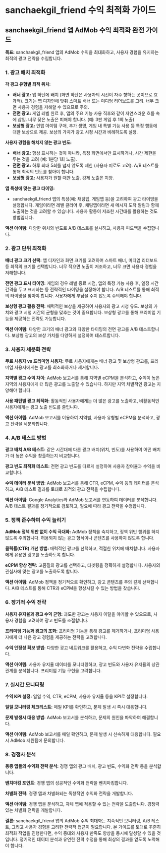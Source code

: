 # sanchaekgil_friend 수익 최적화 가이드

## sanchaekgil_friend 앱 AdMob 수익 최적화 완전 가이드

**목표:** sanchaekgil_friend 앱의 AdMob 수익을 최대화하고, 사용자 경험을 유지하는 최적의 광고 전략을 수립합니다.

### 1. 광고 배치 최적화

**각 광고 유형별 최적 위치:**

* **배너 광고:** 앱 하단에 배치 (화면 하단은 사용자의 시선이 자주 향하는 곳이므로 효과적).  크기는 앱 디자인에 맞춰 스마트 배너 또는 미디엄 리더보드를 고려. 너무 크면 사용자 경험을 저해할 수 있으므로 주의.
* **전면 광고:**  게임 레벨 완료 후,  앱의 주요 기능 사용 직후와 같이 자연스러운 흐름 속에 삽입. 너무 잦은 노출은 피해야 합니다.  (예: 3판 게임 후 1회 노출)
* **보상형 광고:**  인앱 아이템 구매,  추가 생명,  게임 내 특별 기능 사용 등 특정 행동에 대한 보상으로 제공.  보상의 가치가 광고 시청 시간과 비례하도록 설정.

**사용자 경험을 해치지 않는 광고 빈도:**

* **배너 광고:**  항상 표시하는 것이 아니라, 특정 화면에서만 표시하거나,  시간 제한을 두는 것을 고려 (예: 1분당 1회 노출).
* **전면 광고:**  하루 최대 5회를 넘지 않도록 제한 (사용자 피로도 고려).  A/B 테스트를 통해 최적의 빈도를 찾아야 합니다.
* **보상형 광고:**  사용자가 원할 때만 노출.  강제 노출은 지양.

**앱 특성에 맞는 광고 타이밍:**

* sanchaekgil_friend 앱의 특성(예: 채팅앱, 게임앱 등)을 고려하여 광고 타이밍을 설정합니다.  게임이라면 레벨 클리어 후,  채팅앱이라면 새 메시지 도착 알림과 함께 노출하는 것을 고려할 수 있습니다.  사용자 활동이 저조한 시간대를 활용하는 것도 방법입니다.

**액션 아이템:**  다양한 위치와 빈도로 A/B 테스트를 실시하고,  사용자 피드백을 수집합니다.


### 2. 광고 단위 최적화

**배너 광고 크기 선택:**  앱 디자인과 화면 크기를 고려하여 스마트 배너, 미디엄 리더보드 등 최적의 크기를 선택합니다.  너무 작으면 노출이 저조하고, 너무 크면 사용자 경험을 저해합니다.

**전면 광고 표시 타이밍:**  게임의 경우 레벨 종료 시점,  앱의 특정 기능 사용 후,  일정 시간 간격을 두고 표시하는 등 전략적인 타이밍을 설정해야 합니다.  A/B 테스트를 통해 최적의 타이밍을 찾아야 합니다.  사용자에게 부담을 주지 않도록 주의해야 합니다.

**보상형 광고 활용 전략:**  매력적인 보상을 제공하여 사용자의 광고 시청 유도.  보상의 가치와 광고 시청 시간의 균형을 맞추는 것이 중요합니다.  보상형 광고를 통해 프리미엄 기능을 제공하는 전략도 가능합니다.

**액션 아이템:**  다양한 크기의 배너 광고와 다양한 타이밍의 전면 광고를 A/B 테스트합니다.  보상형 광고의 보상 가치를 다양하게 설정하여 테스트합니다.


### 3. 사용자 세분화 전략

**무료 사용자 vs 프리미엄 사용자:**  무료 사용자에게는 배너 광고 및 보상형 광고를,  프리미엄 사용자에게는 광고를 최소화하거나 제거합니다.

**지역별 광고 수익 차이:**  AdMob 보고서를 통해 지역별 eCPM을 분석하고,  수익이 높은 지역의 사용자에게 더 많은 광고를 노출할 수 있습니다.  하지만 지역 차별적인 광고는 지양해야 합니다.

**사용 패턴별 광고 최적화:**  활동적인 사용자에게는 더 많은 광고를 노출하고,  비활동적인 사용자에게는 광고 노출 빈도를 줄입니다.

**액션 아이템:**  AdMob 보고서를 이용하여 지역별,  사용자 유형별 eCPM을 분석하고,  광고 전략을 세분화합니다.


### 4. A/B 테스트 방법

**광고 배치 A/B 테스트:**  같은 시간대에 다른 광고 배치(위치, 빈도)를 사용하여 어떤 배치가 더 높은 수익을 창출하는지 비교합니다.

**광고 빈도 최적화 테스트:**  전면 광고 빈도를 다르게 설정하여 사용자 참여율과 수익을 비교합니다.

**수익 데이터 분석 방법:**  AdMob 보고서를 통해 CTR,  eCPM,  수익 등의 데이터를 분석하고,  A/B 테스트 결과를 토대로 최적의 광고 전략을 수립합니다.

**액션 아이템:**  Google Analytics와 AdMob 보고서를 연동하여 데이터를 분석합니다.  A/B 테스트 결과를 정기적으로 검토하고,  필요에 따라 광고 전략을 수정합니다.


### 5. 정책 준수하며 수익 늘리기

**AdMob 정책 위반 없이 수익 극대화:**  AdMob 정책을 숙지하고,  정책 위반 행위를 하지 않도록 주의합니다.  허용되지 않는 광고 형식이나 콘텐츠를 사용하지 않도록 합니다.

**클릭률(CTR) 개선 방법:**  매력적인 광고를 선택하고,  적절한 위치에 배치합니다.  사용자에게 유용한 광고를 노출하도록 합니다.

**eCPM 향상 전략:**  고품질의 광고를 선택하고,  타겟팅을 정확하게 설정합니다.  사용자의 관심사에 맞는 광고를 노출하도록 합니다.

**액션 아이템:**  AdMob 정책을 정기적으로 확인하고,  광고 콘텐츠를 주의 깊게 선택합니다.  A/B 테스트를 통해 CTR과 eCPM을 향상시킬 수 있는 방법을 찾습니다.


### 6. 장기적 수익 전략

**사용자 유지율과 광고 수익 균형:**  과도한 광고는 사용자 이탈을 야기할 수 있으므로,  사용자 경험을 고려하여 광고 빈도를 조절합니다.

**프리미엄 기능과 광고의 조화:**  프리미엄 기능을 통해 광고를 제거하거나,  프리미엄 사용자에게 더 나은 광고 경험을 제공하는 전략을 고려합니다.

**수익 안정성 확보 방법:**  다양한 광고 네트워크를 활용하고,  수익 다변화 전략을 수립합니다.

**액션 아이템:**  사용자 유지율 데이터를 모니터링하고,  광고 빈도와 사용자 유지율의 상관관계를 분석합니다.  프리미엄 기능 구현을 고려합니다.


### 7. 실시간 모니터링

**수익 KPI 설정:**  일일 수익,  CTR,  eCPM,  사용자 유지율 등을 KPI로 설정합니다.

**일일 모니터링 체크리스트:**  매일 KPI를 확인하고,  문제 발생 시 즉시 대응합니다.

**문제 발생시 대응 방법:**  AdMob 보고서를 분석하고,  문제의 원인을 파악하여 해결합니다.

**액션 아이템:**  AdMob 보고서를 매일 확인하고,  문제 발생 시 신속하게 대응합니다.  필요시 AdMob 지원팀에 문의합니다.


### 8. 경쟁사 분석

**동종 앱들의 수익화 전략 분석:**  경쟁 앱의 광고 배치,  광고 빈도,  수익화 전략 등을 분석합니다.

**벤치마킹 포인트:**  경쟁 앱의 성공적인 수익화 전략을 벤치마킹합니다.

**차별화 전략:**  경쟁 앱과 차별화되는 독창적인 수익화 전략을 개발합니다.

**액션 아이템:**  경쟁 앱을 분석하고,  자체 앱에 적용할 수 있는 전략을 도출합니다.  경쟁력 있는 차별화 전략을 개발합니다.


**결론:**  sanchaekgil_friend 앱의 AdMob 수익 최대화는 지속적인 모니터링,  A/B 테스트,  그리고 사용자 경험을 고려한 전략적 접근이 필요합니다.  본 가이드를 토대로 꾸준히 최적화 작업을 진행한다면,  수익 증대와 사용자 만족도 향상을 동시에 달성할 수 있을 것입니다.  정기적인 데이터 분석과 유연한 전략 수정을 통해 최상의 결과를 얻도록 노력해야 합니다.
